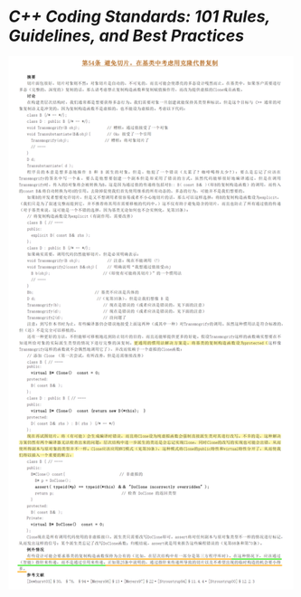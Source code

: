 # *C++ Coding Standards: 101 Rules, Guidelines, and Best Practices*

![Ch15_02_PreventSlicing_VirtualClone.png](../../Images/Chapter15/Ch15_02_CppCodingStandards_54_PreventSlicing.png)
